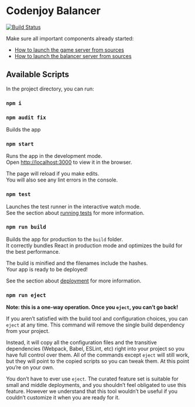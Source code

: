 # Codenjoy Balancer
[![Build Status](https://travis-ci.com/vreshch/jschallenge.svg?branch=master)](https://travis-ci.org/vreshch/jschallenge)

Make sure all important components already started:
- [How to launch the game server from sources](https://github.com/codenjoyme/codenjoy/tree/master/CodingDojo#run-codenjoy-server-from-sources)
- [How to launch the balancer server from sources](https://github.com/codenjoyme/codenjoy/tree/master/CodingDojo/balancer#run-balancer-from-sources)

## Available Scripts

In the project directory, you can run:

### `npm i`
### `npm audit fix`

Builds the app

### `npm start`

Runs the app in the development mode.<br>
Open [http://localhost:3000](http://localhost:3000) to view it in the browser.

The page will reload if you make edits.<br>
You will also see any lint errors in the console.

### `npm test`

Launches the test runner in the interactive watch mode.<br>
See the section about [running tests](https://facebook.github.io/create-react-app/docs/running-tests) for more information.

### `npm run build`

Builds the app for production to the `build` folder.<br>
It correctly bundles React in production mode and optimizes the build for the best performance.

The build is minified and the filenames include the hashes.<br>
Your app is ready to be deployed!

See the section about [deployment](https://facebook.github.io/create-react-app/docs/deployment) for more information.

### `npm run eject`

**Note: this is a one-way operation. Once you `eject`, you can’t go back!**

If you aren’t satisfied with the build tool and configuration choices, you can `eject` at any time. This command will remove the single build dependency from your project.

Instead, it will copy all the configuration files and the transitive dependencies (Webpack, Babel, ESLint, etc) right into your project so you have full control over them. All of the commands except `eject` will still work, but they will point to the copied scripts so you can tweak them. At this point you’re on your own.

You don’t have to ever use `eject`. The curated feature set is suitable for small and middle deployments, and you shouldn’t feel obligated to use this feature. However we understand that this tool wouldn’t be useful if you couldn’t customize it when you are ready for it.
